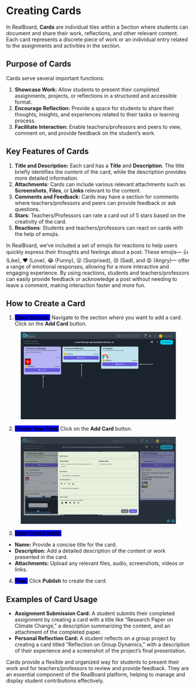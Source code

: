 # Creating Cards

In RealBoard, **Cards** are individual tiles within a Section where students can document and share their work, reflections, and other relevant content. Each card represents a discrete piece of work or an individual entry related to the assignments and activities in the section.

## Purpose of Cards

Cards serve several important functions:

1. **Showcase Work:** Allow students to present their completed assignments, projects, or reflections in a structured and accessible format.
2. **Encourage Reflection:** Provide a space for students to share their thoughts, insights, and experiences related to their tasks or learning process.
3. **Facilitate Interaction:** Enable teachers/professors and peers to view, comment on, and provide feedback on the student’s work.&#x20;

## Key Features of Cards

1. **Title and Description:** Each card has a **Title** and **Description**. The title briefly identifies the content of the card, while the description provides more detailed information.
2. **Attachments:** Cards can include various relevant attachments such as **Screenshots**, **Files**, or **Links** relevant to the content.
3. **Comments and Feedback:** Cards may have a section for comments where teachers/professors and peers can provide feedback or ask questions.
4. **Stars**: Teachers/Professors can rate a card out of 5 stars based on the creativity of the card.
5. **Reactions**: Students and teachers/professors can react on cards with the help of emojis.

In RealBoard, we’ve included a set of emojis for reactions to help users quickly express their thoughts and feelings about a post. These emojis— 👍 (Like), ❤️ (Love), 😂 (Funny), 😲 (Surprised), 😢 (Sad), and 😡 (Angry)— offer a range of emotional responses, allowing for a more interactive and engaging experience. By using reactions, students and teachers/professors can easily provide feedback or acknowledge a post without needing to leave a comment, making interaction faster and more fun.

## How to Create a Card

1. <mark style="background-color:blue;">**Open Section:**</mark> Navigate to the section where you want to add a card. Click on the **Add Card** button.

<figure><img src="../.gitbook/assets/Untitled design (10).png" alt=""><figcaption></figcaption></figure>

2. <mark style="background-color:blue;">**Create New Card:**</mark> Click on the **Add Card** button.

<figure><img src="../.gitbook/assets/Screenshot 2024-09-05 180911.png" alt=""><figcaption></figcaption></figure>

3. <mark style="background-color:blue;">**Enter Card Details:**</mark>

* **Name:** Provide a concise title for the card.
* **Description:** Add a detailed description of the content or work presented in the card.
* **Attachments:** Upload any relevant files, audio, screenshots, videos or links.

4. <mark style="background-color:blue;">**Post:**</mark> Click **Publish** to create the card.



## Examples of Card Usage

* **Assignment Submission Card:** A student submits their completed assignment by creating a card with a title like “Research Paper on Climate Change,” a description summarizing the content, and an attachment of the completed paper.
* **Personal Reflection Card:** A student reflects on a group project by creating a card titled “Reflection on Group Dynamics,” with a description of their experience and a screenshot of the project’s final presentation.



Cards provide a flexible and organized way for students to present their work and for teachers/professors to review and provide feedback. They are an essential component of the RealBoard platform, helping to manage and display student contributions effectively.
